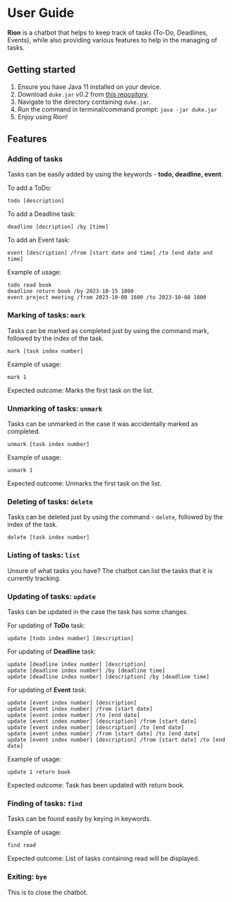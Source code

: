 # User Guide
**Rion** is a chatbot that helps to keep track of tasks (To-Do, Deadlines, Events), while also providing various features to help in the managing of tasks.

## Getting started

1. Ensure you have Java 11 installed on your device.
1. Download `duke.jar` v0.2 from [this repository](https://github.com/rionshocker/ip).
1. Navigate to the directory containing `duke.jar`.
1. Run the command in terminal/command prompt: ```java -jar duke.jar```
1. Enjoy using Rion!

## Features 

### Adding of tasks

Tasks can be easily added by using the keywords - **todo, deadline, event**.

To add a ToDo:
```
todo [description]
```

To add a Deadline task:
```
deadline [decription] /by [time]
```

To add an Event task:
```
event [description] /from [start date and time] /to [end date and time]
```

Example of usage:

```
todo read book
deadline return book /by 2023-10-15 1800
event project meeting /from 2023-10-08 1600 /to 2023-10-08 1800
```

### Marking of tasks: `mark`

Tasks can be marked as completed just by using the command mark, followed by the index of the task.
```
mark [task index number]
```

Example of usage:

`mark 1`

Expected outcome:
Marks the first task on the list.

### Unmarking of tasks: `unmark`

Tasks can be unmarked in the case it was accidentally marked as completed.
```
unmark [task index number]
```

Example of usage:

`unmark 1`

Expected outcome:
Unmarks the first task on the list.

### Deleting of tasks: `delete`

Tasks can be deleted just by using the command - `delete`, followed by the index of the task.
```
delete [task index number]
```

### Listing of tasks: `list`

Unsure of what tasks you have? The chatbot can list the tasks that it is currently tracking.

### Updating of tasks: `update`

Tasks can be updated in the case the task has some changes.

For updating of **ToDo** task:
```
update [todo index number] [description]
```

For updating of **Deadline** task:
```
update [deadline index number] [description]
update [deadline index number] /by [deadline time]
update [deadline index number] [description] /by [deadline time]
```

For updating of **Event** task:
```
update [event index number] [description]
update [event index number] /from [start date]
update [event index number] /to [end date]
update [event index number] [description] /from [start date]
update [event index number] [description] /to [end date]
update [event index number] /from [start date] /to [end date]
update [event index number] [description] /from [start date] /to [end date]
```

Example of usage:

`update 1 return book`

Expected outcome:
Task has been updated with return book.

### Finding of tasks: `find`

Tasks can be found easily by keying in keywords.

Example of usage:

`find read`

Expected outcome:
List of tasks containing read will be displayed.

### Exiting: `bye`

This is to close the chatbot.